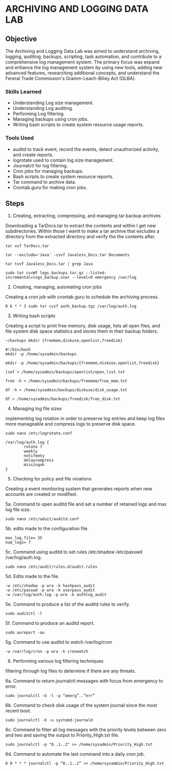 # ARCHIVING AND LOGGING DATA LAB

## Objective

The Archiving and Logging Data Lab was aimed to understand archiving, logging, auditing, backups, scripting, task automation, and contribute to a comprehensive log management system. The primary focus was expand and enhance the log management system by using new tools, adding new advanced features, researching additional concepts, and understand the Fereral Trade Commission's Gramm-Leach-Biliey Act (GLBA).

### Skills Learned

- Understanding Log size management.
- Understanding Log auditing.
- Performing Log filtering.
- Managing backups using cron jobs.
- Writing bash scripts to create system resource usage reports.

### Tools Used

- auditd to track event, record the events, detect unauthorized activity, and create reports.
- logrotate used to contain log size management.
- Journalctl for log filtering.
- Cron jobs for managing backups.
- Bash scripts to create system resource reports.
- Tar command to archive data.
- Crontab.guru for making cron jobs.


## Steps

1. Creating, extracting, compressing, and managing tar backup archives

Downloading a TarDocs.tar to extract the contents and within I get new subdirectories. Within those I wantt to make a tar archive that excludes a directory from the extracted directory and verify the the contents after.

```
tar xvf TarDocs.tar
```
```
tar --exclude='Java' -cvvf Javaless_Docs.tar Documents
```
```
tar tvvf Javaless_Docs.tar | grep Java
```
```
sudo tar cvvWf logs_backups.tar.gz --listed-incremental=logs_backup.snar --level=0 emergency /var/log
```

2. Creating, managing, automating cron jobs

Creating a cron job with crontab.guru to schedule the archiving process.

```
0 6 * * 3 sudo tar cvzf auth_backup.tgz /var/log/auth.log
```

3. Writing bash scripts

Creating a script to print free memory, disk usage, lists all open files, and file system disk space statistics and stores them in their backup folders.

```
~/backups mkdir {freemem,diskuse,openlist,freedisk}
```

```
#!/bin/bash
mkdir -p /home/sysadmin/backups

mkdir -p /home/sysadmin/backups/{freemem,diskuse,openlist,freedisk}

lsof > /home/sysadmin/backups/openlist/open_list.txt

free -h > /home/sysadmin/backups/freemem/free_mem.txt

df -h > /home/sysadmin/backups/diskuse/disk_usage.txt

df > /home/sysadmin/backups/freedisk/free_disk.txt
```

4. Managing log file sizes

implementing log rotation in order to preserve log entries and keep log files more manageable and compress logs to preserve disk space.

```
sudo nano /etc/logrotate.conf
```

```
/var/log/auth.log {
        rotate 7
        weekly
        notifemty
        delaycompress
        missingok
}        
```

5. Checking for policy and file vioations

Creating a event montioring system that generates reports when new accounts are created or modified.

5a. Command to open auditd file and set a number of retained logs and max log file size.

```
sudo nano /etc/aduit/auditd.conf
```

5b. edits made to the configuration file.

```
max_log_file= 35
num_logs= 7
```

5c. Command using auditd to set rules /etc/shadow /etc/passwd /var/log/auth.log.

```
sudo nano /etc/audit/rules.d/audit.rules
```

5d. Edits made to the file.

```
-w /etc/shadow -p wra -k hashpass_audit
-w /etc/passwd -p wra -k userpass_audit
-w /var/log/auth.log -p wra -k authlog_audit
```

5e. Command to produce a list of the auditd rules to verify.

```
sudo auditctl -l
```

5f. Command to produce an auditd report.

```
sudo aureport -au
```

5g. Command to use auditd to watch /var/log/cron

```
-w /var/log/cron -p wra -k cronwatch
```

6. Performing various log filtering techniques

filtering through log files to determine if there are any threats.  

6a. Command to return journalctl messages with focus from emergency to error.

```
sudo journalctl -b -l -p “emerg”..”err”
```

6b. Command to check disk usage of the system journal since the most recent boot.

```
sudo journalctl -b -u systemd-journald
```

6c. Command to filter all log messages with the priority levels between zero and two and saving the output to Priority_High.txt file.

```
sudo journalctl -p "0..1..2" >> /home/sysadmin/Priority_High.txt
```

6d. Command to automate the last command into a daily cron job.

```
0 0 * * * journalctl -p “0..1..2” >> /home/sysadmin/Priority_High.txt
```
